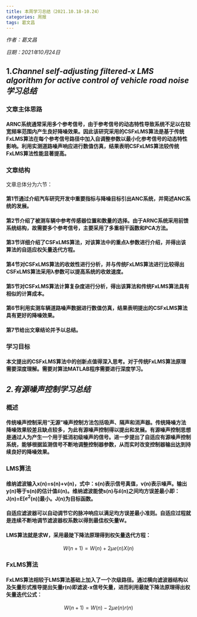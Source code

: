 ```yaml
---
title: 本周学习总结（2021.10.18-10.24）
categories: 周报
tags: 葛文昌
---
```


*作者：葛文昌* 

*日期：2021年10月24日* 

## 1.*Channel self-adjusting filtered-x LMS algorithm for active control of vehicle road noise学习总结*

### 文章主体思路

#### ARNC系统通常采用多个参考信号，由于参考信号的动态特性导致系统不足以在较宽频率范围内产生良好降噪效果。因此该研究采用的CSFxLMS算法是基于传统FxLMS算法在每个参考信号路径中加入自调整参数以最小化参考信号的动态特性影响。利用实测道路噪声响应进行数值仿真，结果表明CSFxLMS算法较传统FxLMS算法性能显著提高。

### 文章结构

文章总体分为六节：

#### 第1节通过介绍汽车研究开发中重要指标与降噪目标引出ANC系统，并简述ANC系统的发展。

#### 第2节介绍了被测车辆中参考传感器位置和数量的选择。由于ARNC系统采用前馈系统结构，故需要多个参考信号，主要采用了多重相干函数和PCA方法。

#### 第3节详细介绍了CSFxLMS算法，对该算法中的重点λ参数进行介绍，并得出该算法的自适应权矢量迭代方程。

#### 第4节对CSFxLMS算法的收敛性进行分析，并与传统FxLMS算法进行比较得出CSFxLMS算法采用λ参数可以提高系统的收敛速度。

#### 第5节对CSFxLMS算法计算复杂度进行分析，得出该算法和传统FxLMS算法具有相似的计算成本。

#### 第6节利用实测车辆道路噪声数据进行数值仿真，结果表明提出的CSFxLMS算法具有更好的降噪效果。

#### 第7节给出文章结论并予以总结。

### 学习目标

#### 本文提出的CSFxLMS算法中的创新点值得深入思考。对于传统FxLMS算法原理需要深度理解。需要对算法MATLAB程序需要进行深度学习。

## *2.有源噪声控制学习总结*

### 概述

#### 传统噪声控制采用“无源”噪声控制方法包括吸声、隔声和消声器。传统降噪方法降噪效果较差且缺点较多，为此有源噪声控制得以提出和发展。有源噪声控制思想是通过人为产生一个用于抵消初级噪声的信号。进一步提出了自适应有源噪声控制系统，能够根据监测信号不断地调整控制器参数，从而实时改变控制器输出达到持续良好的降噪效果。

### LMS算法

#### 维纳滤波输入x(n)=s(n)+v(n)，式中：s(n)表示信号真值，v(n)表示噪声。输出y(n)等于s(n)的估计值$\hat{s}$(n)。维纳滤波能使s(n)与$\hat{s}$(n)之间均方误差最小即：J(n)=E[$e^2$(n)]最小。J(n)为目标函数。

#### 自适应滤波器可以自动调节它的脉冲响应以满足均方误差最小准则。自适应过程就是连续不断地调节滤波器权系数以得到最佳权矢量W。

#### LMS算法就是求W，采用最陡下降法原理得到权矢量迭代方程：

$$
W(n+1)=W(n)+2\mu e(n)X(n)
$$

### FxLMS算法

#### FxLMS算法相较于LMS算法基础上加入了一个次级路径。通过横向滤波器结构以及矢量形式推导提出矢量r(n)即滤波-x信号矢量，进而利用最陡下降法原理得出权矢量迭代公式：

$$
W(n+1)=W(n)-2\mu e(n)r(n)
$$


